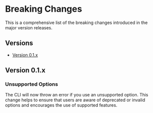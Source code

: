 # Breaking Changes

This is a comprehensive list of the breaking changes introduced in the major version releases.

## Versions

- [Version 0.1.x](#version-01x)

## Version 0.1.x

### Unsupported Options

The CLI will now throw an error if you use an unsupported option. This change helps to ensure that users are aware of deprecated or invalid options and encourages the use of supported features.
